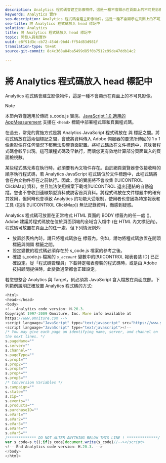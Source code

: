 ```yaml
---
description: Analytics 程式碼會建立影像物件，這是一種不會顯示在頁面上的不可見影像。
keywords: Analytics 實作
seo-description: Analytics 程式碼會建立影像物件，這是一種不會顯示在頁面上的不可見影像。
seo-title: 將 Analytics 程式碼放入 head 標記中
solution: Analytics
title: 將 Analytics 程式碼放入 head 標記中
topic: 開發人員和實作
uuid: e8f91d3c-cb72-454d-9bd4-ff54d83d981f
translation-type: tm+mt
source-git-commit: 8c4c368a84ba5499d85f0b7512c99de47ddb14c2

---
```



# 將 Analytics 程式碼放入 head 標記中

Analytics 程式碼會建立影像物件，這是一種不會顯示在頁面上的不可見影像。

>[!NOTE]
>
>本節內容僅適用於傳統 s_code.js 實施。[JavaScript 1.0 適用的 AppMeasurement](/help/implement/js-implementation/c-appmeasurement-js/appmeasure-mjs.md) 支援在 `<head>` 標籤中部署程式庫和頁面程式碼。

在過去，常見的實施方式是將 Analytics JavaScript 程式碼放在  <head><meta http-equiv="Content-Type" content="text/html; charset=UTF-8"> 與 </head> 標記之間。將程式碼放在這兩個標記之間，會使將資料傳入 Adobe 伺服器的要求所傳回的 1 x 1 像素影像在任何情況下都無法影響頁面配置。將程式碼放在文件標題中，意味著程式碼會較早出現。這可讓程式碼及早執行，而讓您更有效地計算部分頁面載入的頁面檢視數。

某些程式碼元素在執行時，必須要有內文物件存在。由於網頁瀏覽器會依接收時的順序執行程式碼，若 Analytics JavaScript 程式碼位於文件標題中，此程式碼將會在內文物件存在之前執行。因此，您的實施將不會收集 [!UICONTROL ClickMap] 資料，並且無法使用檔案下載或[!UICONTROL 退出]連結的自動追蹤。您也不會收到連線類型資料或訪客首頁資料。將程式碼放在文件標題中的確有其效用，但同時也會導致 Analytics 的功能大受限制，使用者也會因為特定報表和工具 (包括 [!UICONTROL ClickMap]) 無法記錄資料，而感到疑惑。

Analytics 程式碼可放置在正常格式 HTML 頁面的 BODY 標籤內的任一處 (<BODY></BODY>)。Adobe 建議將程式碼放在位於頁面頂端的全域含入檔中 (在 HTML 內文標記內)。程式碼可放置在頁面上的任一處，但下列情況例外: 

* 放置於表格內時，請只將程式碼放在 <td></td> 標籤內。例如，請勿將程式碼放置在開頭 <tr> 標籤與開頭 <td> 標籤之間。
* 設定變數的程式碼必須存在於 s_code.js 檔案的參考之後。
* 確認 s_code.js 檔案的 *`s_account`* 變數中的[!UICONTROL 報表套裝 ID] 已正確設定。從「程式碼管理員」下載特定報表套裝的程式碼時，或是由 Adobe 技術顧問提供時，此變數通常都會正確設定。

若您想整合 Analytics 與 Target，則必須將 JavaScript 含入檔放在頁面底部。下列範例說明正確放置 Analytics 程式碼的方式: 

```js
<html> 
<head></head> 
<body> 
<!-- Analytics code version: H.20.3.
Copyright 1997-2009 Omniture, Inc. More info available at 
https://www.omniture.com --> 
<script language="JavaScript" type="text/javascript" src="https://www.yourdomain.com/js/s_code.js"></script> 
<script language="JavaScript" type="text/javascript"><!-- 
/* You may give each page an identifying name, server, and channel on 
the next lines. */ 
s.pageName="" 
s.server="" 
s.channel="" 
s.pageType="" 
s.prop1="" 
s.prop2="" 
s.prop3="" 
s.prop4="" 
s.prop5="" 
/* Conversion Variables */ 
s.campaign="" 
s.state="" 
s.zip="" 
s.events="" 
s.products="" 
s.purchaseID="" 
s.eVar1="" 
s.eVar2="" 
s.eVar3="" 
s.eVar4="" 
s.eVar5="" 
/************* DO NOT ALTER ANYTHING BELOW THIS LINE ! **************/ 
var s_code=s.t();if(s_code)document.write(s_code)//--></script> 
<!-- End Analytics code version: H.20.3. --> 
</body> 
</html> 
```


